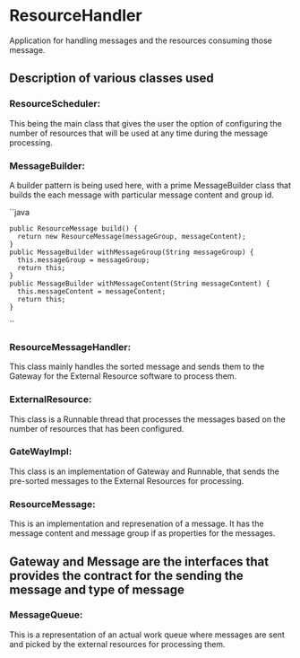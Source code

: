 # ResourceHandler
Application for handling messages and the resources consuming those message.

## Description of various classes used

### ResourceScheduler:
This being the main class that gives the user the  option of configuring the number of resources that will be used at any time during the message processing. 

### MessageBuilder:
A builder pattern is being used here, with a prime MessageBuilder class that builds the each message with particular message content and group id. 

``java

    public ResourceMessage build() {
      return new ResourceMessage(messageGroup, messageContent);
    }
    public MessageBuilder withMessageGroup(String messageGroup) {
      this.messageGroup = messageGroup;
      return this;
    }
    public MessageBuilder withMessageContent(String messageContent) {
      this.messageContent = messageContent;
      return this;
    }
``

### ResourceMessageHandler:
This class mainly handles the sorted message and sends them to the Gateway for the External Resource software to process them.

### ExternalResource:
This class is a Runnable thread that processes the messages based on the number of resources that has been configured. 

### GateWayImpl:
This class is an implementation of Gateway and Runnable, that sends the pre-sorted messages to the External Resources for processing. 

### ResourceMessage:
This is an implementation and represenation of a message. It has the message content and message group if as properties for the messages.

## Gateway and Message are the interfaces that provides the contract for the sending the message and type of message 

### MessageQueue:
This is a representation of an actual work queue where messages are sent and picked by the external resources for processing them.

